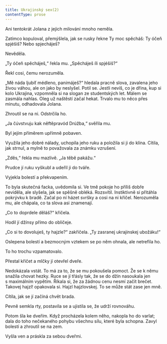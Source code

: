 ```yaml
---
title: Ukrajinský sex(2)
contentType: prose
---
```


<section>

Ani tentokrát Jolana z jejich milování mnoho neměla.

Zatímco kopuloval, přemýšlela, jak se rusky řekne Ty moc spěcháš: Ty óčeň spjéšiš? Nebo spjecháješ?

Nevěděla.

„Ty óčeň spěcháješ,“ řekla mu. „Spěcháješ íli spjéšiš?“

Řekl cosi, čemu nerozuměla.

„Mě náda ljubíť médleno, panimáješ?“ hledala pracně slova, zavalena jeho živou váhou, ale on jako by neslyšel. Potil se. Jestli nevíš, co je dřina, kup si kolo Ukrajina, vzpomněla si na slogan ze studentských let. Málem se zasmála nahlas. Oleg už naštěstí začal hekat. Trvalo mu to něco přes minutu, odhadovala Jolana.

Zhroutil se na ni. Odstrčila ho.

„Ja čúvstvuju kak něftěpravód Drúžba,“ svěřila mu.

Byl jejím příměrem upřímně pobaven.

Využila jeho dobré nálady, uchopila jeho ruku a položila si ji do klína. Cítila, jak strnul, a mylně to považovala za známku vzrušení.

„Zděs,“ řekla mu mazlivě. „Ja těbě pakážu.“

Prudce jí ruku vyškubl a udeřil ji do tváře.

Vyjekla bolestí a překvapením.

To byla skutečná facka, uvědomila si. Ve tmě pokoje ho příliš dobře neviděla, ale slyšela, jak se spěšně obléká. Rozsvítil. Instiktivně si přitáhla pokrývku k bradě. Začal po ní házet svršky a cosi na ni křičel. Nerozuměla mu, ale chápala, co ta slova asi znamenají.

„Co to doprdele děláš?“ křičela.

Hodil jí džínsy přímo do obličeje.

„Co si to dovoluješ, ty hajzle?“ zakřičela. „Ty zasranej ukrajinskej ubožáku!“

Oslepena bolestí a bezmocným vztekem se po něm ohnala, ale netrefila ho.

To ho trochu vzpamatovalo.

Přestal křičet a mlčky jí otevřel dveře.

Nedokázala vstát. To má za to, že se mu pokoušela pomoct. Že se k němu snažila chovat hezky. Ruce se jí třásly tak, že se do džín nasoukala jen s maximálním vypětím. Říkala si, že za žádnou cenu nesmí začít brečet. Takovej hajzl! opakovala si. Hajzl hajzlovskej. To se může stát zase jen mně.

Cítila, jak se jí začíná chvět brada.

Pevně semkla rty, postavila se a ujistila se, že udrží rovnováhu.

Potom šla ke dveřím. Když procházela kolem něho, nakopla ho do varlat; dala do toho nečekaného pohybu všechnu sílu, které byla schopna. Zavyl bolestí a zhroutil se na zem.

Vyšla ven a práskla za sebou dveřmi.

</section>
